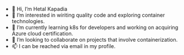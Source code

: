 - 👋 Hi, I’m Hetal Kapadia
- 👀 I’m interested in wiriting quality code and exploring container technologies.
- 🌱 I’m currently learning k8s for developers and working on acquiring Azure cloud certification.
- 💞️ I’m looking to collaborate on projects that involve containerization.
- 📫 I can be reached via email in my profile.

<!---
hetal-kapadia/hetal-kapadia is a ✨ special ✨ repository because its `README.md` (this file) appears on your GitHub profile.
You can click the Preview link to take a look at your changes.
--->
